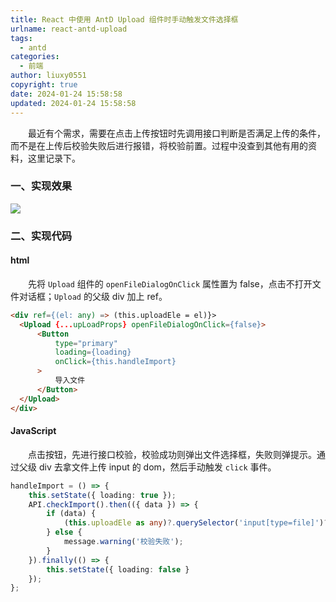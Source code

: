 ```yaml
---
title: React 中使用 AntD Upload 组件时手动触发文件选择框
urlname: react-antd-upload
tags:
  - antd
categories:
  - 前端
author: liuxy0551
copyright: true
date: 2024-01-24 15:58:58
updated: 2024-01-24 15:58:58
---
```


&emsp;&emsp;最近有个需求，需要在点击上传按钮时先调用接口判断是否满足上传的条件，而不是在上传后校验失败后进行报错，将校验前置。过程中没查到其他有用的资料，这里记录下。

<!--more-->

### 一、实现效果

![](https://images-hosting.liuxianyu.cn/posts/react-antd-upload/1.gif)

### 二、实现代码

#### html

&emsp;&emsp;先将 `Upload` 组件的 `openFileDialogOnClick` 属性置为 false，点击不打开文件对话框；`Upload` 的父级 div 加上 ref。

``` Html
<div ref={(el: any) => (this.uploadEle = el)}>
  <Upload {...upLoadProps} openFileDialogOnClick={false}>
      <Button
          type="primary"
          loading={loading}
          onClick={this.handleImport}
      >
          导入文件
      </Button>
  </Upload>
</div>
```

#### JavaScript

&emsp;&emsp;点击按钮，先进行接口校验，校验成功则弹出文件选择框，失败则弹提示。通过父级 div 去拿文件上传 input 的 dom，然后手动触发 `click` 事件。

``` ts
handleImport = () => {
    this.setState({ loading: true });
    API.checkImport().then(({ data }) => {
        if (data) {
            (this.uploadEle as any)?.querySelector('input[type=file]')?.click?.();
        } else {
            message.warning('校验失败');
        }
    }).finally(() => {
        this.setState({ loading: false }
    });
};
```
